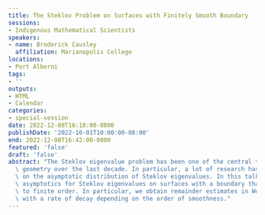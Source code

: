 ```yaml
---
title: The Steklov Problem on Surfaces with Finitely Smooth Boundary
sessions:
- Indigenous Mathematical Scientists
speakers:
- name: Broderick Causley
  affiliation: Marianopolis College
locations:
- Port Alberni
tags:
- ''
outputs:
- HTML
- Calendar
categories:
- special-session
date: 2022-12-08T16:18:00-0800
publishDate: '2022-10-01T10:00:00-08:00'
end: 2022-12-08T16:42:00-0800
featured: 'false'
draft: 'false'
abstract: "The Steklov eigenvalue problem has been one of the central topics in spectral\
  \ geometry over the last decade. In particular, a lot of research has been focused\
  \ on the asymptotic distribution of Steklov eigenvalues. In this talk, we investigate\
  \ asymptotics for Steklov eigenvalues on surfaces with a boundary that is only smooth\
  \ to finite order. In particular, we obtain remainder estimates in Weyl\u2019s law\
  \ with a rate of decay depending on the order of smoothness."
---
```


